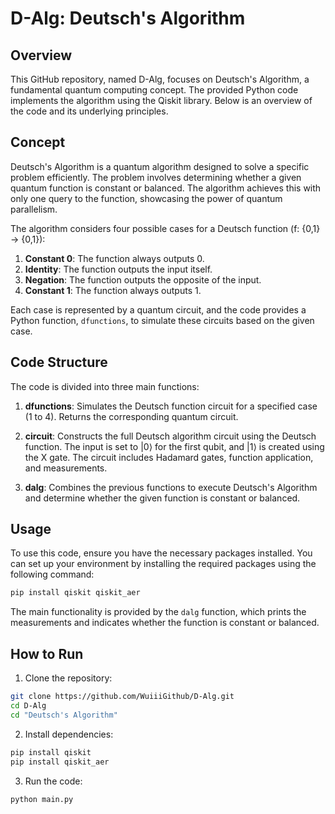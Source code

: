 # D-Alg: Deutsch's Algorithm

## Overview

This GitHub repository, named D-Alg, focuses on Deutsch's Algorithm, a fundamental quantum computing concept. The provided Python code implements the algorithm using the Qiskit library. Below is an overview of the code and its underlying principles.

## Concept

Deutsch's Algorithm is a quantum algorithm designed to solve a specific problem efficiently. The problem involves determining whether a given quantum function is constant or balanced. The algorithm achieves this with only one query to the function, showcasing the power of quantum parallelism.

The algorithm considers four possible cases for a Deutsch function (f: {0,1} -> {0,1}):

1. **Constant 0**: The function always outputs 0.
2. **Identity**: The function outputs the input itself.
3. **Negation**: The function outputs the opposite of the input.
4. **Constant 1**: The function always outputs 1.

Each case is represented by a quantum circuit, and the code provides a Python function, `dfunctions`, to simulate these circuits based on the given case.

## Code Structure

The code is divided into three main functions:

1. **dfunctions**: Simulates the Deutsch function circuit for a specified case (1 to 4). Returns the corresponding quantum circuit.

2. **circuit**: Constructs the full Deutsch algorithm circuit using the Deutsch function. The input is set to |0⟩ for the first qubit, and |1⟩ is created using the X gate. The circuit includes Hadamard gates, function application, and measurements.

3. **dalg**: Combines the previous functions to execute Deutsch's Algorithm and determine whether the given function is constant or balanced.

## Usage

To use this code, ensure you have the necessary packages installed. You can set up your environment by installing the required packages using the following command:

```bash
pip install qiskit qiskit_aer
```

The main functionality is provided by the `dalg` function, which prints the measurements and indicates whether the function is constant or balanced.

## How to Run

1. Clone the repository:

```bash
git clone https://github.com/WuiiiGithub/D-Alg.git
cd D-Alg
cd "Deutsch's Algorithm"
```

2. Install dependencies:

```bash
pip install qiskit
pip install qiskit_aer
```

3. Run the code:

```bash
python main.py
```
